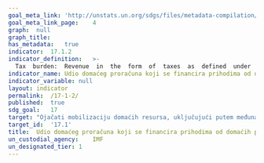 ```yaml
---	
goal_meta_link:	'http://unstats.un.org/sdgs/files/metadata-compilation/Metadata-Goal-17.pdf'
goal_meta_link_page:	4
graph:	null
graph_title:	
has_metadata:	true
indicator:	17.1.2
indicator_definition:	>-
  Tax  burden:  Revenue  in  the  form  of  taxes  as  defined  under  government  finance  statistics  (GFS)  code  11  as  a  share  of  total  revenue.  In  GFS,  taxes  are  classified  into  six  major  categories:  (i)  taxes  on  income,  profits,  and  capital  gains;  (ii)  taxes  on  payroll  and  workforce;  (iii)  taxes  on  property;  (iv)  taxes  on  goods  and  services;  (v)  taxes  on  international  trade  and  transactions;  and  (vi)  other  taxes.  (Source:  IMF,  Government  Finance  Statistics  Manual  2014  (GFSM  2014),  Table  4A.1,  assessed  Dec  28  2015)  Concepts  Tax  burden  concept  may  be  disaggregated  into  the  complementary  concepts  of:  "direct  taxes"  or  taxes  that  take  into  account  individual  circumstances  of  taxpayers  (e.g.,  taxes  on  individual  and  corporate  income),  which  can  be  calculated  from  the  following  detailed  GFS  revenue  classifications:  111  Taxes  on  income,  profits,  and  capital  gains+1131  Recurrent  taxes  on  immovable  property+1132  Recurrent  taxes  on  net  wealth+1136  Other  recurrent  taxes  on  property;  and  "indirect  taxes"  or  taxes  that  do  not  take  into  account  individual  circumstances  of  taxpayers  (e.g.,  taxes  imposed  on  goods  and  services),  which  can  be  calculated  from  the  following  detailed  GFS  revenue  classifications  112  Taxes  on  payroll  and  workforce+114  Taxes  on  goods  and  services+115  Taxes  on  international  trade  and  transactions+116  Other  taxes.  Tax  burden  is  directly  related  to  the  wider  concept  of  fiscal  burden,  which  can  be  derived  from  combining  two  GFSM  2014  revenue  codes:  code  11  Taxes  plus  code  12,  Social  Contributions  or,  alternatively  11+121+122.  These  concepts  can  also  be  found  in  the  2008  System  of  National  Accounts  (2008  SNA).  The  coverage,  timing,  and  valuation  of  tax  revenue  in  GFSM  2014  and  the  2008  SNA  are  identical,  but  the  classification  systems  differ.  The  2008  SNA  classifies  taxes  according  to  their  role  in  economic  activitiesnamely:  (i)  taxes  on  production  and  imports  (D2);  (ii)  current  taxes  on  income,  wealth,  etc.  (D5);  and  (iii)  capital  taxes  (D91).  The  result  is  that  some  categories  of  taxes  in  GFS  need  to  be  allocated  between  two  of  the  SNA  tax  categories  according  to  whether  they  are  payable  by  producers  or  final  consumers,  or  whether  they  are  current  or  capital  taxes.  A  detailed  description  of  the  linkages  between  the  GFS  and  the  2008  SNA  categories  of  taxes  is  provided  in  Appendix  7  of  the  GFSM  2014.
indicator_name:	Udio domaćeg proračuna koji se financira prihodima od domaćih poreza
indicator_variable:	null
layout:	indicator
permalink:	/17-1-2/
published:	true  
sdg_goal:	17
target:	"Ojačati mobilizaciju domaćih resursa, uključujući putem međunarodne potpore zemljama u razvoju, s ciljem unapređenja domaćeg kapaciteta za ubiranje poreza i drugih prihoda"
target_id:	'17.1'
title:	Udio domaćeg proračuna koji se financira prihodima od domaćih poreza
un_custodial_agency:	IMF
un_designated_tier:	1
---	
```

